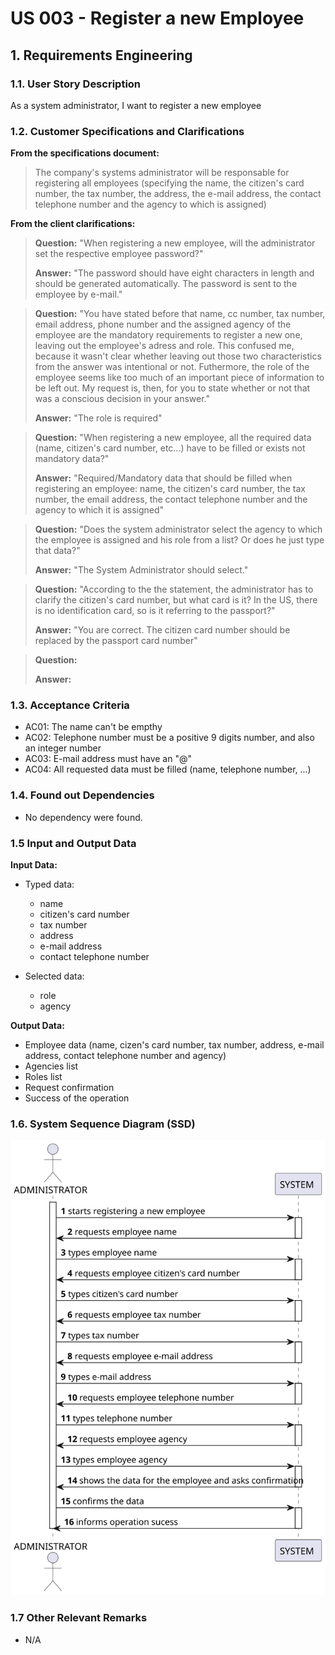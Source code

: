 # US 003 - Register a new Employee

## 1. Requirements Engineering


### 1.1. User Story Description


As a system administrator, I want to register a new employee


### 1.2. Customer Specifications and Clarifications 


**From the specifications document:**

>	 The company's systems administrator will be responsable for registering all employees (specifying the name, the citizen's 
     card number, the tax number, the address, the e-mail address, the contact telephone number and the agency to which is assigned)


**From the client clarifications:**


> **Question:** "When registering a new employee, will the administrator set the respective employee password?"
>  
> **Answer:** "The password should have eight characters in length and should be generated automatically. The password 
              is sent to the employee by e-mail."
 
> **Question:** "You have stated before that name, cc number, tax number, email address, phone number and the assigned
                  agency of the employee are the mandatory requirements to register a new one, leaving out the 
                  employee's adress and role. This confused me, because it wasn't clear whether leaving out those 
                  two characteristics from the answer was intentional or not. Futhermore, the role of the employee 
                  seems like too much of an important piece of information to be left out. My request is, then, for 
                  you to state whether or not that was a conscious decision in your answer."
>
> **Answer:** "The role is required"

> **Question:** "When registering a new employee, all the required data (name, citizen's card number, etc...) 
                 have to be filled or exists not mandatory data?"
>
> **Answer:** "Required/Mandatory data that should be filled when registering an employee: name, the citizen's card number, 
               the tax number, the email address, the contact telephone number and the agency to which it is assigned"

> **Question:** "Does the system administrator select the agency to which the employee is assigned and his role from
                a list? Or does he just type that data?"
>
> **Answer:** "The System Administrator should select."
 
> **Question:** "According to the the statement, the administrator has to clarify the citizen's card number, but what 
>                 card is it? In the US, there is no identification card, so is it referring to the passport?"
>
> **Answer:** "You are correct. The citizen card number should be replaced by the passport card number"

>  **Question:**
>
> **Answer:**


### 1.3. Acceptance Criteria

* AC01: The name can't be empthy
* AC02: Telephone number must be a positive 9 digits number, and also an integer number
* AC03: E-mail address must have an "@"
* AC04: All requested data must be filled (name, telephone number, ...)


### 1.4. Found out Dependencies


* No dependency were found.


### 1.5 Input and Output Data


**Input Data:**

* Typed data:

	*  name 
	*  citizen's card number
	*  tax number
	*  address
	*  e-mail address
	*  contact telephone number

* Selected data:

    *  role
    * agency 

**Output Data:**

*  Employee data (name, cizen's card number, tax number, address,  e-mail address, contact telephone number and agency)
*  Agencies list
*  Roles list
*  Request confirmation
*  Success of the operation
	

### 1.6. System Sequence Diagram (SSD)


![System Sequence Diagram](svg/SSD.svg)


### 1.7 Other Relevant Remarks

* N/A